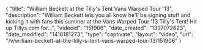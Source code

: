 {
    "title": "William Beckett at the Tilly's Tent Vans Warped Tour '13",
    "description": "William Beckett lets you all know he'll be signing stuff and kicking it with fans this summer at the Vans Warped Tour '13 Tilly's Tent! Hit up Tillys.com for...",
    "videoid": "151906",
    "date_created": "1397072623",
    "date_modified": "1418181273",
    "type": "captivate",
    "layout": "video",
    "url": "\/v\/william-beckett-at-the-tilly-s-tent-vans-warped-tour-13\/151906"
}